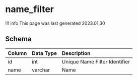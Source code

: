 # name_filter

!!! info
	This page was last generated 2023.01.30

## Schema

| Column | Data Type | Description |
| :--- | :--- | :--- |
| id | int | Unique Name Filter Identifier |
| name | varchar | Name |

